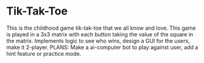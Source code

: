 # Tik-Tak-Toe
This is the childhood game tik-tak-toe that we all know and love. This game is played in a 3x3 matrix with each button taking the value of the square in the matrix. Implements logic to see who wins, design a GUI for the users, make it 2-player. PLANS: Make a ai-computer bot to play against user, add a hint feature or practice mode.
